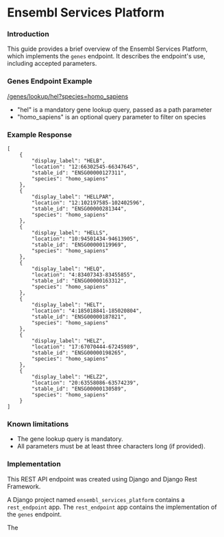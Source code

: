 # Ensembl Services Platform
<h3>Introduction</h3>
This guide provides a brief overview of the Ensembl Services Platform, 
which implements the <code>genes</code> endpoint. It describes the 
endpoint's use, including accepted parameters.

<h3>Genes Endpoint Example</h3>

[/genes/lookup/hel?species=homo_sapiens](127.0.0.1/genes/lookup/hel?species=homo_sapiens)

* "hel" is a mandatory gene lookup query, passed as a path parameter
* "homo_sapiens" is an optional query parameter to filter on species

<h3>Example Response</h3>

    [
        {
            "display_label": "HELB",
            "location": "12:66302545-66347645",
            "stable_id": "ENSG00000127311",
            "species": "homo_sapiens"
        },
        {
            "display_label": "HELLPAR",
            "location": "12:102197585-102402596",
            "stable_id": "ENSG00000281344",
            "species": "homo_sapiens"
        },
        {
            "display_label": "HELLS",
            "location": "10:94501434-94613905",
            "stable_id": "ENSG00000119969",
            "species": "homo_sapiens"
        },
        {
            "display_label": "HELQ",
            "location": "4:83407343-83455855",
            "stable_id": "ENSG00000163312",
            "species": "homo_sapiens"
        },
        {
            "display_label": "HELT",
            "location": "4:185018841-185020804",
            "stable_id": "ENSG00000187821",
            "species": "homo_sapiens"
        },
        {
            "display_label": "HELZ",
            "location": "17:67070444-67245989",
            "stable_id": "ENSG00000198265",
            "species": "homo_sapiens"
        },
        {
            "display_label": "HELZ2",
            "location": "20:63558086-63574239",
            "stable_id": "ENSG00000130589",
            "species": "homo_sapiens"
        }
    ]

<h3>Known limitations</h3>

* The gene lookup query is mandatory.
* All parameters must be at least three characters long (if provided).

<h3>Implementation</h3>
This REST API endpoint was created using Django and Django Rest Framework. 

A Django project named `ensembl_services_platform` contains a 
`rest_endpoint` app. The `rest_endpoint` app contains the implementation 
of the `genes` endpoint.

The